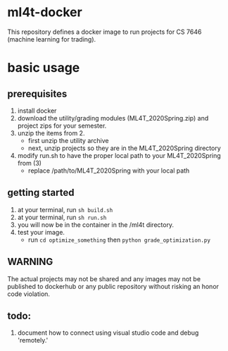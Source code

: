 # ml4t-docker
This repository defines a docker image to run projects for CS 7646 (machine learning for trading).

# basic usage

## prerequisites
1. install docker
2. download the utility/grading modules (ML4T_2020Spring.zip) and project zips for your semester.
3. unzip the items from 2.
    - first unzip the utility archive
    - next, unzip projects so they are in the ML4T_2020Spring directory
4. modify run.sh to have the proper local path to your ML4T_2020Spring from (3)
    - replace /path/to/ML4T_2020Spring with your local path

## getting started
1. at your terminal, run `sh build.sh`
2. at your terminal, run `sh run.sh`
3. you will now be in the container in the /ml4t directory. 
4. test your image.
    - run `cd optimize_something` then `python grade_optimization.py`

## WARNING
The actual projects may not be shared and any images may not be published to dockerhub or any public repository without risking an honor code violation.

## todo:
1. document how to connect using visual studio code and debug 'remotely.'
